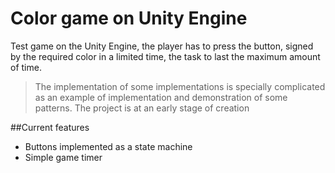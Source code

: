 # Color game on Unity Engine
Test game on the Unity Engine, the player has to press the button, signed by the required color in a limited time, the task to last the maximum amount of time. 
>The implementation of some implementations is specially complicated as an example of implementation and demonstration of some patterns. The project is at an early stage of creation

##Current features
- Buttons implemented as a state machine
- Simple game timer

